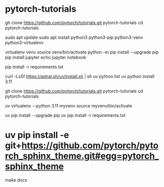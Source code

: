 # pytorch-tutorials

git clone https://github.com/pytorch/tutorials.git pytorch-tutorials
cd pytorch-tutorials

sudo apt update
sudo apt install python3 python3-pip python3-venv python3-virtualenv

virtualenv venv
source venv/bin/activate
python -m pip install --upgrade pip
pip install jupyter
echo jupyter notebook

pip install -r requirements.txt



curl -LsSf https://astral.sh/uv/install.sh | sh
uv python list
uv python install 3.11

git clone https://github.com/pytorch/tutorials.git pytorch-tutorials
cd pytorch-tutorials

uv virtualenv --python 3.11 myvenv
source myvenv/bin/activate

uv pip install --upgrade pip
uv pip install -r requirements.txt

# uv pip install -e git+https://github.com/pytorch/pytorch_sphinx_theme.git#egg=pytorch_sphinx_theme

make docs

